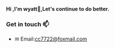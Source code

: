 
   **Hi ,I'm wyatt👋,Let's continue to do better.**

### Get in touch 📫
* ✉ Email:<a href="mailto:cc7722@foxmail.com">cc7722@foxmail.com</a>
<!-- **ThisIsWyatt/ThisisWyatt** is a ✨ _special_ ✨ repository because its `README.md` (this file) appears on your GitHub profile.
Here are some ideas to get you started:
- 🔭 I’m currently working on ...
- 🌱 I’m currently learning ...
- 👯 I’m looking to collaborate on ...
- 🤔 I’m looking for help with ...
- 💬 Ask me about ...
- 📫 How to reach me: ...
- 😄 Pronouns: ...
- ⚡ Fun fact: ... -->

